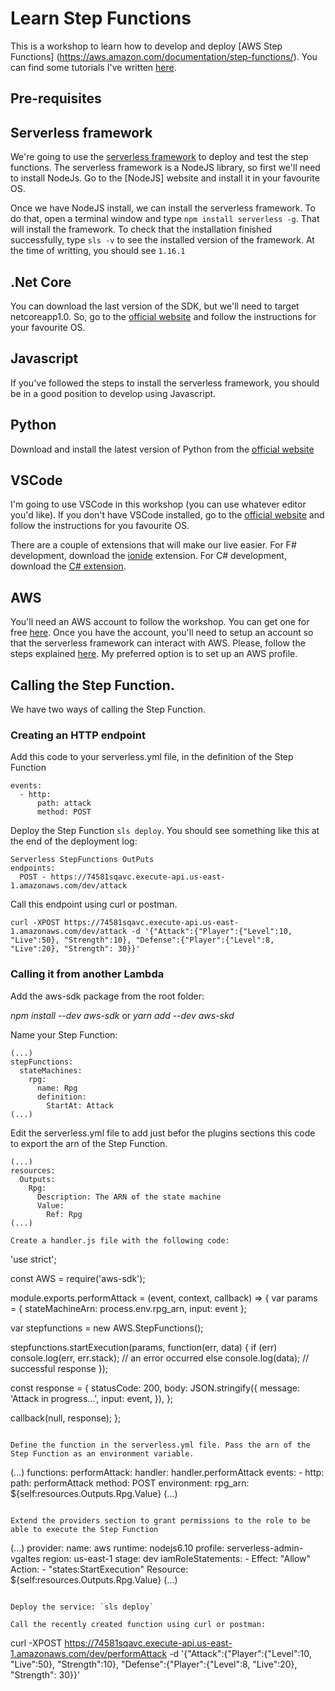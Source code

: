# Learn Step Functions

This is a workshop to learn how to develop and deploy [AWS Step Functions] (https://aws.amazon.com/documentation/step-functions/). You can find some tutorials I've written [here](http://vgaltes.com/tags/#serverless).

## Pre-requisites

## Serverless framework

We're going to use the [serverless framework](http://serverless.com) to deploy and test the step functions. The serverless framework is a NodeJS library, so first we'll need to install NodeJs. Go to the [NodeJS] website and install it in your favourite OS.

Once we have NodeJS install, we can install the serverless framework. To do that, open a terminal window and type `npm install serverless -g`. That will install the framework. To check that the installation finished successfully, type `sls -v` to see the installed version of the framework. At the time of writting, you should see `1.16.1`

## .Net Core

You can download the last version of the SDK, but we'll need to target netcoreapp1.0. So, go to the [official website](https://www.microsoft.com/net/core) and follow the instructions for your favourite OS.

## Javascript

If you've followed the steps to install the serverless framework, you should be in a good position to develop using Javascript.

## Python

Download and install the latest version of Python from the [official website](https://www.python.org/downloads/)

## VSCode

I'm going to use VSCode in this workshop (you can use whatever editor you'd like). If you don't have VSCode installed, go to the [official website](https://code.visualstudio.com/) and follow the instructions for you favourite OS.

There are a couple of extensions that will make our live easier. For F# development, download the [ionide](http://ionide.io/) extension. For C# development, download the [C# extension](https://marketplace.visualstudio.com/items?itemName=ms-vscode.csharp).

## AWS

You'll need an AWS account to follow the workshop. You can get one for free [here](https://aws.amazon.com/free/). Once you have the account, you'll need to setup an account so that the serverless framework can interact with AWS. Please, follow the steps explained [here](https://serverless.com/framework/docs/providers/aws/guide/credentials/). My preferred option is to set up an AWS profile. 


## Calling the Step Function.

We have two ways of calling the Step Function.

### Creating an HTTP endpoint

Add this code to your serverless.yml file, in the definition of the Step Function

```
events:
  - http:
      path: attack
      method: POST
```

Deploy the Step Function `sls deploy`. You should see something like this at the end of the deployment log:

```
Serverless StepFunctions OutPuts
endpoints:
  POST - https://74581sqavc.execute-api.us-east-1.amazonaws.com/dev/attack
```

Call this endpoint using curl or postman.

```
curl -XPOST https://74581sqavc.execute-api.us-east-1.amazonaws.com/dev/attack -d '{"Attack":{"Player":{"Level":10, "Live":50}, "Strength":10}, "Defense":{"Player":{"Level":8, "Live":20}, "Strength": 30}}'
```

### Calling it from another Lambda

Add the aws-sdk package from the root folder:

*npm install --dev aws-sdk* or *yarn add --dev aws-skd*

Name your Step Function:

```
(...)
stepFunctions:
  stateMachines:
    rpg:
      name: Rpg
      definition:
        StartAt: Attack
(...)
```

Edit the serverless.yml file to add just befor the plugins sections this code to export the arn of the Step Function.

```
(...)
resources:
  Outputs:
    Rpg:
      Description: The ARN of the state machine
      Value:
        Ref: Rpg
(...)

Create a handler.js file with the following code:

```
'use strict';

const AWS = require('aws-sdk');

module.exports.performAttack = (event, context, callback) => {
  var params = {
    stateMachineArn: process.env.rpg_arn,
    input: event
  };

  var stepfunctions = new AWS.StepFunctions();

  stepfunctions.startExecution(params, function(err, data) {
    if (err) console.log(err, err.stack); // an error occurred
    else     console.log(data);           // successful response
  });

  const response = {
    statusCode: 200,
    body: JSON.stringify({
      message: 'Attack in progress...',
      input: event,
    }),
  };

  callback(null, response);
};
```

Define the function in the serverless.yml file. Pass the arn of the Step Function as an environment variable.

```
(...)
functions:
  performAttack:
    handler: handler.performAttack
    events:
        - http:
            path: performAttack
            method: POST
    environment:
      rpg_arn: ${self:resources.Outputs.Rpg.Value}
(...)
```

Extend the providers section to grant permissions to the role to be able to execute the Step Function

```
(...)
provider:
  name: aws
  runtime: nodejs6.10
  profile: serverless-admin-vgaltes
  region: us-east-1
  stage: dev
  iamRoleStatements:
    -  Effect: "Allow"
       Action:
         - "states:StartExecution"
       Resource: ${self:resources.Outputs.Rpg.Value}
(...)
```

Deploy the service: `sls deploy`

Call the recently created function using curl or postman:

```
curl -XPOST https://74581sqavc.execute-api.us-east-1.amazonaws.com/dev/performAttack -d '{"Attack":{"Player":{"Level":10, "Live":50}, "Strength":10}, "Defense":{"Player":{"Level":8, "Live":20}, "Strength": 30}}'
```